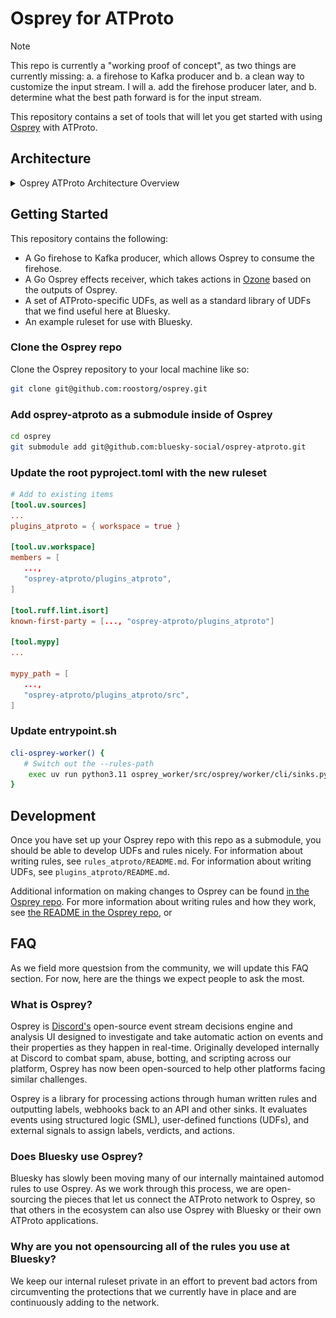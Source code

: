 # Osprey for ATProto

> [!NOTE]
> This repo is currently a "working proof of concept", as two things are currently missing: a. a firehose to Kafka producer and b. a clean
> way to customize the input stream. I will a. add the firehose producer later, and b. determine what the best path forward is for the 
> input stream.

This repository contains a set of tools that will let you get started with using [Osprey](https://github.com/roostorg/osprey) with ATProto.

## Architecture

<details>
   <summary>Osprey ATProto Architecture Overview</summary>
   <img src="docs/Osprey-ATProto.png" />
</details>

## Getting Started

This repository contains the following:

- A Go firehose to Kafka producer, which allows Osprey to consume the firehose.
- A Go Osprey effects receiver, which takes actions in [Ozone](https://github.com/bluesky-social/ozone) based on the outputs of Osprey.
- A set of ATProto-specific UDFs, as well as a standard library of UDFs that we find useful here at Bluesky.
- An example ruleset for use with Bluesky.

### Clone the Osprey repo

Clone the Osprey repository to your local machine like so:

```bash
git clone git@github.com:roostorg/osprey.git
```

### Add osprey-atproto as a submodule inside of Osprey

```bash
cd osprey
git submodule add git@github.com:bluesky-social/osprey-atproto.git
```

### Update the root pyproject.toml with the new ruleset

```toml
# Add to existing items
[tool.uv.sources]
...
plugins_atproto = { workspace = true }

[tool.uv.workspace]
members = [
   ...,
   "osprey-atproto/plugins_atproto",
]

[tool.ruff.lint.isort]
known-first-party = [..., "osprey-atproto/plugins_atproto"]

[tool.mypy]
...

mypy_path = [
   ...,
   "osprey-atproto/plugins_atproto/src",
]
```

### Update entrypoint.sh

```sh
cli-osprey-worker() {
   # Switch out the --rules-path
    exec uv run python3.11 osprey_worker/src/osprey/worker/cli/sinks.py run-rules-sink --input kafka --output stdout --rules-path ./osprey-atproto/rules_atproto
}
```

## Development

Once you have set up your Osprey repo with this repo as a submodule, you should be able to develop UDFs and rules nicely. For information about
writing rules, see `rules_atproto/README.md`. For information about writing UDFs, see `plugins_atproto/README.md`.

Additional information on making changes to Osprey can be found [in the Osprey repo](https://github.com/roostorg/osprey/blob/main/docs/DEVELOPMENT.md). For
more information about writing rules and how they work, see [the README in the Osprey repo](https://github.com/roostorg/osprey/blob/main/docs/rules.md), or


## FAQ

As we field more questsion from the community, we will update this FAQ section. For now, here are the things we expect people to ask the most.

### What is Osprey?

Osprey is [Discord's](https://discord.com/) open-source event stream decisions engine and analysis UI designed to investigate and take automatic
action on events and their properties as they happen in real-time. Originally developed internally at Discord to combat spam, abuse, botting,
and scripting across our platform, Osprey has now been open-sourced to help other platforms facing similar challenges.

Osprey is a library for processing actions through human written rules and outputting labels, webhooks back to an API and other sinks. It
evaluates events using structured logic (SML), user-defined functions (UDFs), and external signals to assign labels, verdicts, and actions.

### Does Bluesky use Osprey?

Bluesky has slowly been moving many of our internally maintained automod rules to use Osprey. As we work through this process, we are
open-sourcing the pieces that let us connect the ATProto network to Osprey, so that others in the ecosystem can also use Osprey with Bluesky or
their own ATProto applications.

### Why are you not opensourcing all of the rules you use at Bluesky?

We keep our internal ruleset private in an effort to prevent bad actors from circumventing the protections that we currently have in place and
are continuously adding to the network.

